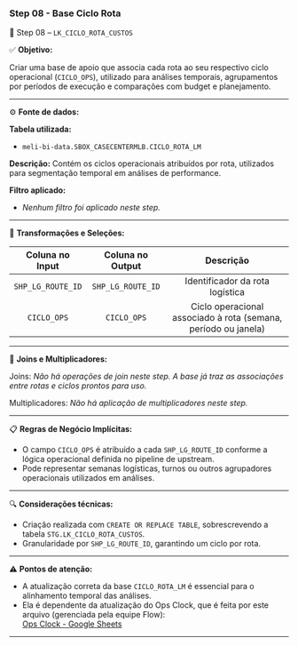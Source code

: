 ### Step 08 - Base Ciclo Rota

🔹 Step 08 – `LK_CICLO_ROTA_CUSTOS`

✅ **Objetivo:**

Criar uma base de apoio que associa cada rota ao seu respectivo ciclo operacional (`CICLO_OPS`), utilizado para análises temporais, agrupamentos por períodos de execução e comparações com budget e planejamento.

---

⚙️ **Fonte de dados:**

**Tabela utilizada:**
- `meli-bi-data.SBOX_CASECENTERMLB.CICLO_ROTA_LM`

**Descrição:** Contém os ciclos operacionais atribuídos por rota, utilizados para segmentação temporal em análises de performance.

**Filtro aplicado:**
- *Nenhum filtro foi aplicado neste step.*

---

📐 **Transformações e Seleções:**

| **Coluna no Input** | **Coluna no Output** | **Descrição**                                                       |
| :-----------------: | :------------------: | :-----------------------------------------------------------------: |
| `SHP_LG_ROUTE_ID`   | `SHP_LG_ROUTE_ID`    | Identificador da rota logística                                     |
| `CICLO_OPS`         | `CICLO_OPS`          | Ciclo operacional associado à rota (semana, período ou janela)      |

---

🔁 **Joins e Multiplicadores:**

Joins: *Não há operações de join neste step. A base já traz as associações entre rotas e ciclos prontos para uso.*

Multiplicadores: *Não há aplicação de multiplicadores neste step.*

---

📋 **Regras de Negócio Implícitas:**

- O campo `CICLO_OPS` é atribuído a cada `SHP_LG_ROUTE_ID` conforme a lógica operacional definida no pipeline de upstream.
- Pode representar semanas logísticas, turnos ou outros agrupadores operacionais utilizados em análises.

---

🔍 **Considerações técnicas:**

- Criação realizada com `CREATE OR REPLACE TABLE`, sobrescrevendo a tabela `STG.LK_CICLO_ROTA_CUSTOS`.
- Granularidade por `SHP_LG_ROUTE_ID`, garantindo um ciclo por rota.

---

⚠️ **Pontos de atenção:**

- A atualização correta da base `CICLO_ROTA_LM` é essencial para o alinhamento temporal das análises.
- Ela é dependente da atualização do Ops Clock, que é feita por este arquivo (gerenciada pela equipe Flow):  
[Ops Clock - Google Sheets](https://docs.google.com/spreadsheets/d/16n6QYXPFzHfpXAo6J-77ADY1k9mylIxZv7K5ca-hJfc)

---
